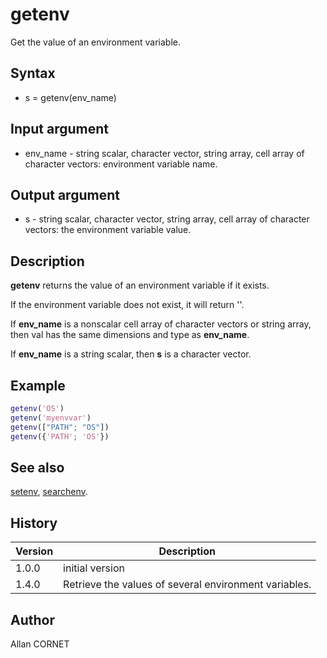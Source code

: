 # getenv

Get the value of an environment variable.

## Syntax

- s = getenv(env_name)

## Input argument

- env_name - string scalar, character vector, string array, cell array of character vectors: environment variable name.

## Output argument

- s - string scalar, character vector, string array, cell array of character vectors: the environment variable value.

## Description

  <p><b>getenv</b> returns the value of an environment variable if it exists.</p>
  <p>If the environment variable does not exist, it will return ''.</p>
  <p>If <b>env_name</b> is a nonscalar cell array of character vectors or string array, then val has the same dimensions and type as <b>env_name</b>.</p>
  <p>If <b>env_name</b> is a string scalar, then <b>s</b> is a character vector.</p>

## Example

```matlab
getenv('OS')
getenv('myenvvar')
getenv(["PATH"; "OS"])
getenv({'PATH'; 'OS'})
```

## See also

[setenv](setenv.md), [searchenv](searchenv.md).

## History

| Version | Description                                           |
| ------- | ----------------------------------------------------- |
| 1.0.0   | initial version                                       |
| 1.4.0   | Retrieve the values of several environment variables. |

## Author

Allan CORNET
